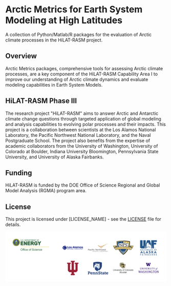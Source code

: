 # Arctic Metrics for Earth System Modeling at High Latitudes
A collection of Python/Matlab/R packages for the evaluation of Arctic climate processes in the HiLAT-RASM project.

## Overview
Arctic Metrics packages, comprehensive tools for assessing Arctic climate processes, are a key component of the HiLAT-RASM Capability Area I to improve our understanding of Arctic climate dynamics and evaluate modeling capabilities in Earth System Models.

## HiLAT-RASM Phase III 
The research project "HiLAT-RASM" aims to answer Arctic and Antarctic climate change questions through targeted application of global modeling and analysis capabilities to evolving polar processes and their impacts. This project is a collaboration between scientists at the Los Alamos National Laboratory, the Pacific Northwest National Laboratory, and the Naval Postgraduate School. The project also benefits from the expertise of academic collaborators from the University of Washington, University of Colorado at Boulder, Indiana University Bloomington, Pennsylvania State University, and University of Alaska Fairbanks.

## Funding
HiLAT-RASM is funded by the DOE Office of Science Regional and Global Model Analysis (RGMA) program area.

## License
This project is licensed under [LICENSE_NAME] - see the [LICENSE](LINK_TO_LICENSE) file for details.

![Profile Logo](/profile/HiLAT_RASM_institution_logo.png)
